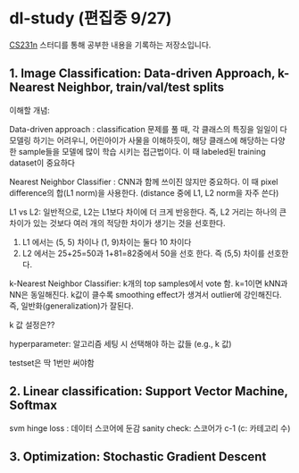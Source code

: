 # dl-study (편집중 9/27)



 [CS231n](http://cs231n.stanford.edu/) 스터디를 통해 공부한 내용을 기록하는 저장소입니다.

## 1. Image Classification: Data-driven Approach, k-Nearest Neighbor, train/val/test splits
이해할 개념:

Data-driven approach : classification 문제를 풀 때, 각 클래스의 특징을 일일이 다 모델링 하기는 어려우니, 어린아이가 사물을 이해하듯이, 해당 클래스에 해당하는 다양한 sample들을 모델에 많이 학습 시키는 접근법이다. 이 때 labeled된 training dataset이 중요하다

Nearest Neighbor Classifier : CNN과 함께 쓰이진 않지만 중요하다. 이 때 pixel difference의 합(L1 norm)을 사용한다. (distance 중에 L1, L2 norm을 자주 쓴다)

L1 vs L2: 일반적으로, L2는 L1보다 차이에 더 크게 반응한다. 즉, L2 거리는 하나의 큰 차이가 있는 것보다 여러 개의 적당한 차이가 생기는 것을 선호한다.
1) L1 에서는 (5, 5) 차이나 (1, 9)차이는 둘다 10 차이다
2) L2 에서는 25+25=50과 1+81=82중에서 50을 선호 한다. 즉 (5,5) 차이를 선호한다.

k-Nearest Neighbor Classifier: k개의 top samples에서 vote 함. k=1이면 kNN과 NN은 동일해진다. k값이 클수록 smoothing effect가 생겨서 outlier에 강인해진다. 즉, 일반화(generalization)가 잘된다.

k 값 설정은??

hyperparameter: 알고리즘 세팅 시 선택해야 하는 값들 (e.g., k 값)
 
testset은 딱 1번만 써야함


## 2. Linear classification: Support Vector Machine, Softmax

svm hinge loss : 데이터 스코어에 둔감
sanity check: 스코어가 c-1 (c: 카테고리 수)


## 3. Optimization: Stochastic Gradient Descent
